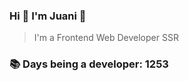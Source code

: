 ### Hi 👋 I&#39;m Juani 🦁

> I&#39;m a Frontend Web Developer SSR

### 📚 Days being a developer: 1253
